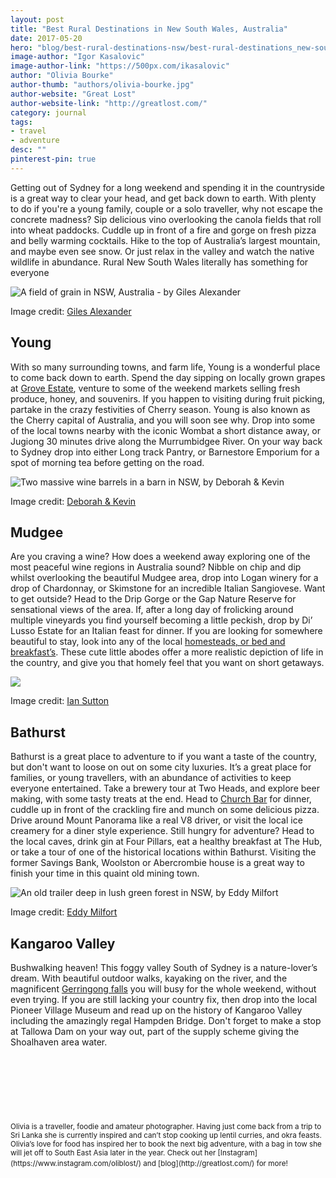 ```yaml
---
layout: post
title: "Best Rural Destinations in New South Wales, Australia"
date: 2017-05-20
hero: "blog/best-rural-destinations-nsw/best-rural-destinations_new-south-wales.jpg"
image-author: "Igor Kasalovic"
image-author-link: "https://500px.com/ikasalovic"
author: "Olivia Bourke"
author-thumb: "authors/olivia-bourke.jpg"
author-website: "Great Lost"
author-website-link: "http://greatlost.com/"
category: journal
tags: 
- travel
- adventure
desc: "" 
pinterest-pin: true
---
```


Getting out of Sydney for a long weekend and spending it in the countryside is a great way to clear your head, and get back down to earth. With plenty to do if you're a young family, couple or a solo traveller, why not escape the concrete madness? Sip delicious vino overlooking the canola fields that roll into wheat paddocks. Cuddle up in front of a fire and gorge on fresh pizza and belly warming cocktails. Hike to the top of Australia’s largest mountain, and maybe even see snow. Or just relax in the valley and watch the native wildlife in abundance. Rural New South Wales literally has something for everyone


![A field of grain in NSW, Australia - by Giles Alexander](/assets/img/blog/best-rural-destinations-nsw/best-rural-destinations-new-south-wales.jpg "A field of grains under a blue sky in Australia.")
<figcaption>Image credit: <a href="https://www.flickr.com/photos/overwatering/4287937488/" title="Flickr.com">Giles Alexander</a></figcaption>

## Young

With so many surrounding towns, and farm life, Young is a wonderful place to come back down to earth. Spend the day sipping on locally grown grapes at [Grove Estate](http://www.visithilltopsregion.com.au/Business-Directory/grove-estate-winery "Grove Estate Winery, New South Wales, Australia"), venture to some of the weekend markets selling fresh produce, honey, and souvenirs. If you happen to visiting during fruit picking, partake in the crazy festivities of Cherry season. Young is also known as the Cherry capital of Australia, and you will soon see why. Drop into some of the local towns nearby with the iconic Wombat a short distance away, or Jugiong 30 minutes drive along the Murrumbidgee River. On your way back to Sydney drop into either Long track Pantry, or Barnestore Emporium for a spot of morning tea before getting on the road.


![Two massive wine barrels in a barn in NSW, by Deborah &amp; Kevin](/assets/img/blog/best-rural-destinations-nsw/best-rural-destinations-new-south-wales_grove-estate.jpg "Two massive wine barrels in a barn in NSW.")
<figcaption>Image credit: <a href="https://www.flickr.com/photos/eatdrinkseedo/7715159016/" title="Flickr.com">Deborah &amp; Kevin</a></figcaption>

## Mudgee  

Are you craving a wine? How does a weekend away exploring one of the most peaceful wine regions in Australia sound? Nibble on chip and dip whilst overlooking the beautiful Mudgee area, drop into Logan winery for a drop of Chardonnay, or Skimstone for an incredible Italian Sangiovese. Want to get outside? Head to the Drip Gorge or the Gap Nature Reserve for sensational views of the area. If, after a long day of frolicking around multiple vineyards you find yourself becoming a little peckish, drop by Di’ Lusso Estate for an Italian feast for dinner. If you are looking for somewhere beautiful to stay, look into any of the local [homesteads, or bed and breakfast’s](http://www.visitnsw.com/destinations/country-nsw/mudgee-area/mudgee/accommodation "Accommodation in Mudgee, New South Wales, visitnsw.com"). These cute little abodes offer a more realistic depiction of life in the country, and give you that homely feel that you want on short getaways.


![](/assets/img/blog/best-rural-destinations-nsw/best-rural-destinations-new-south-wales_bed-and-breakfast.jpg)
<figcaption>Image credit: <a href="https://www.flickr.com/photos/22616984@N07/3533120236/" title="Flickr.com">Ian Sutton</a></figcaption>

## Bathurst

Bathurst is a great place to adventure to if you want a taste of the country, but don't want to loose on out on some city luxuries. It’s a great place for families, or young travellers, with an abundance of activities to keep everyone entertained. Take a brewery tour at Two Heads, and explore beer making, with some tasty treats at the end. Head to [Church Bar](http://www.churchbar.com.au/ "Dinner in Bathurst, New South Wales, churchbar.com.au") for dinner, cuddle up in front of the crackling fire and munch on some delicious pizza. Drive around Mount Panorama like a real V8 driver, or visit the local ice creamery for a diner style experience. Still hungry for adventure? Head to the local caves, drink gin at Four Pillars, eat a healthy breakfast at The Hub, or take a tour of one of the historical locations within Bathurst. Visiting the former Savings Bank, Woolston or Abercrombie house is a great way to finish your time in this quaint old mining town.


![An old trailer deep in lush green forest in NSW, by Eddy Milfort](/assets/img/blog/best-rural-destinations-nsw/best-rural-destinations-new-south-wales_kangaroo-valley.jpg "An old trailer deep in lush green forest in NSW")
<figcaption>Image credit: <a href="https://www.flickr.com/photos/eddymilfort/14208594179/" title="Flickr.com">Eddy Milfort</a></figcaption>

## Kangaroo Valley

Bushwalking heaven! This foggy valley South of Sydney is a nature-lover’s dream. With beautiful outdoor walks, kayaking on the river, and the magnificent [Gerringong falls](http://www.visitnsw.com/destinations/south-coast/jervis-bay-and-shoalhaven/kangaroo-valley/attractions/gerringong-falls "Tourist attractions, visitnsw.com") you will busy for the whole weekend, without even trying. If you are still lacking your country fix, then drop into the local Pioneer Village Museum and read up on the history of Kangaroo Valley including the amazingly regal Hampden Bridge. Don't forget to make a stop at Tallowa Dam on your way out, part of the supply scheme giving the Shoalhaven area water.

&nbsp;
&nbsp;  
-- 
&nbsp;  
&nbsp;  

<small>
Olivia is a traveller, foodie and amateur photographer. Having just come back from a trip to Sri Lanka she is currently inspired and can’t stop cooking up lentil curries, and okra feasts. Olivia’s love for food has inspired her to book the next big adventure,
with a bag in tow she will jet off to South East Asia later in the year. Check out her [Instagram](https://www.instagram.com/oliblost/) and [blog](http://greatlost.com/) for more! 
</small>
&nbsp;